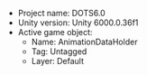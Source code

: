 <!-- UNITY CODE ASSIST INSTRUCTIONS START -->
- Project name: DOTS6.0
- Unity version: Unity 6000.0.36f1
- Active game object:
  - Name: AnimationDataHolder
  - Tag: Untagged
  - Layer: Default
<!-- UNITY CODE ASSIST INSTRUCTIONS END -->